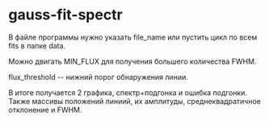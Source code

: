 # gauss-fit-spectr
В файле программы нужно указать file_name или пустить цикл по всем fits в папке data. 

Можно двигать MIN_FLUX для получения большего количества FWHM.

flux_threshold -- нижний порог обнаружения линии.

В итоге получается 2 графика, спектр+подгонка и ошибка подгонки. Также массивы положений линиий, их амплитуды, среднеквадратичное отклонение и FWHM.
